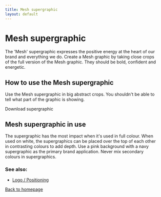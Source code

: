 ```yaml
---
title: Mesh supergraphic
layout: default
---
```


# Mesh supergraphic

The 'Mesh' supergraphic expresses the positive energy at the heart of our brand and everything we do. Create a Mesh graphic by taking close crops of the full version of the Mesh graphic. They should be bold, confident and energetic.

## How to use the Mesh supergraphic
Use the Mesh supergraphic in big abstract crops. You shouldn't be able to tell what part of the graphic is showing.

Download supergraphic

## Mesh supergraphic in use
The supergraphic has the most impact when it's used in full colour. When used on white, the supergraphics can be placed over the top of each other in contrasting colours to add depth. Use a pink background with a navy supergraphic as the primary brand application. Never mix secondary colours in supergraphics.

### See also:
- [Logo / Positioning](/styleguide/logo-positioning)

[Back to homepage](/styleguide/)
